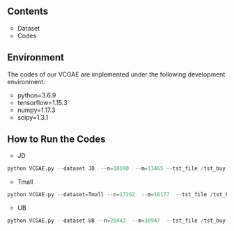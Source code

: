 ## Contents
<ul>
  <li style="list-style-type:circle;"> Dataset
  <li style="list-style-type:circle;"> Codes
</ul>

## Environment
The codes of our VCGAE are implemented under the following development environment:
<ul>
  <li style="list-style-type:circle;">python=3.6.9</li>
  <li style="list-style-type:circle;">tensorflow=1.15.3</li>
  <li style="list-style-type:circle;">numpy=1.17.3</li>
  <li style="list-style-type:circle;">scipy=1.3.1</li>
</ul>


## How to Run the Codes
<ul>
  <li style="list-style-type:circle;">JD</li>
</ul>

```python
python VCGAE.py --dataset JD  --n=10690  --m=13465 --tst_file /tst_buy --layer_size=[100,100,100]   --lr=0.001  --node_dropout_flag=1  --node_dropout=[0.1]   --mess_dropout=[0.1]   --tradeOff=0.1  --tradeOff_cr=0.1    --Ks=[5,10,15]  
```

<ul>
  <li style="list-style-type:circle;">Tmall</li>
</ul>

```python
python VCGAE.py --dataset=Tmall --n=17202  --m=16177  --tst_file /tst_buy  --layer_size=[100,100,100,100]   --lr=0.001    --node_dropout_flag=1  --node_dropout=[0.1]   --mess_dropout=[0.1]   --tradeOff=0.01  --tradeOff_cr=0.1   --Ks=[5,10,15]

```

<ul>
  <li style="list-style-type:circle;">UB</li>
</ul>

```python
python VCGAE.py --dataset UB --n=20443  --m=30947  --tst_file /tst_buy  --layer_size=[100,100,100,100]   --lr=0.001    --node_dropout_flag=1  --node_dropout=[0.1]   --mess_dropout=[0.5]   --tradeOff=1  --tradeOff_cr=1  --Ks=[5,10,15] 
```


<!--
## Partial results
The following table shows the recommendation performance of our VCGAE on JD, Tmall, and UB dataset.

|Algorithms|Dataset|Pre@10|Rec@10|HR@10|NDCG@10|
|:-|:-:|:-:|:-:|:-:|:-:|
|VCGAE|JD|0.0343|0.1444|0.1947|0.1095|
|VCGAE|Tmall|0.0014|0.0065| 0.0131| 0.0069|
|VCGAE|UB|0.0081 | 0.0457 | 0.0670| 0.0487 |
-->

